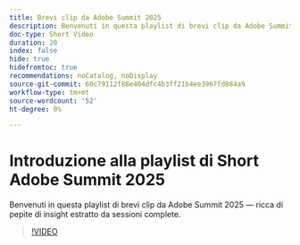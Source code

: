 ```yaml
---
title: Brevi clip da Adobe Summit 2025
description: Benvenuti in questa playlist di brevi clip da Adobe Summit 2025 — ricca di pepite di insight estratto da sessioni complete.
doc-type: Short Video
duration: 20
index: false
hide: true
hidefromtoc: true
recommendations: noCatalog, noDisplay
source-git-commit: 60c79112f88e404dfc4b3ff21b4ee3967fd884a9
workflow-type: tm+mt
source-wordcount: '52'
ht-degree: 0%

---
```


# Introduzione alla playlist di Short Adobe Summit 2025

Benvenuti in questa playlist di brevi clip da Adobe Summit 2025 — ricca di pepite di insight estratto da sessioni complete.

>[!VIDEO](https://video.tv.adobe.com/v/3458419/?enablevpops=true)
